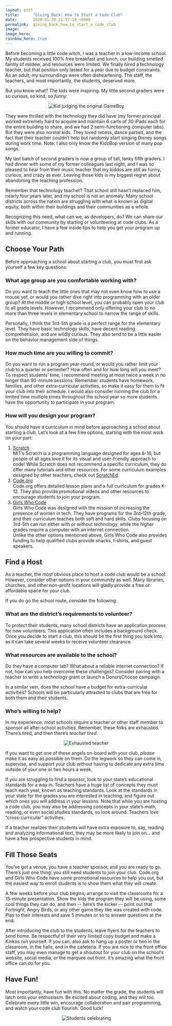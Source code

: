 ```yaml
---
layout: post
title:      "Giving Back: How to Start a Code Club"
date:       2020-01-30 21:57:10 +0000
permalink:  giving_back_how_to_start_a_code_club
image:
image_hero:
rainbow_hero: true
---
```



Before becoming a little code witch, I was a teacher in a low-income school. My students received 100% free breakfast and lunch, our building smelled faintly of mildew, and resources were limited. We finally hired a technology teacher, but that position only lasted for a year due to budget constraints. As an adult, my surroundings were often disheartening. The staff, the teachers, and most importantly, the students, deserved more.

But you know what? The kids were inspiring. My little second graders were so curious, so kind, so _funny_. 

<center>
<img src='https://media.giphy.com/media/awxqzKhiUV4ly/source.gif' alt="Kid judging the original GameBoy"/>
</center>

They were thrilled with the technology they did have (my former principal worked extremely hard to acquire and maintain 6 carts of 30 iPads each for the entire building to share, and we had 2 semi-functioning computer labs). But they were also normal kids. They loved recess, dance parties, and the fact that their teacher couldn’t help but randomly start singing Disney songs during work time. Note: I also only know the KidzBop version of many pop songs.

My last batch of second graders is now a group of tall, lanky fifth graders. I had dinner with some of my former colleagues last night, and I was so pleased to hear from their music teacher that my kiddos are still as funny, curious, and crazy as ever. Leaving those kids is my biggest regret about abandoning the teaching profession.

Remember that technology teacher? That school _still_ hasn’t replaced him, nearly four years later, and my school is not an anomaly. Many school districts across the nation are struggling with what is known as digital equity, both within their buildings and their communities as a whole. 

Recognizing this need, what can we, as developers, do? We can share our skills with our community by starting or volunteering at code clubs. As a former educator, I have a few inside tips to help you get your program up and running.


## Choose Your Path

Before approaching a school about starting a club, you must first ask yourself a few key questions:


### What age group are you comfortable working with?

Do you want to teach the little ones that may not even know how to use a mouse yet, or would you rather dive right into programming with an older group? At the middle or high school level, you can probably open your club to all grade levels. However, I recommend only offering your club to no more than three levels in elementary school to narrow the range of skills. 

Personally, I think the 3rd-5th grade is a perfect range for the elementary level. They have basic technology skills, have decent reading comprehension, and are wildly curious. They also tend to be a little easier on the behavior management side of things.


### How much time are you willing to commit?

Do you want to run a program year-round, or would you rather limit your club to a quarter or semester? How often and for how long will you meet? \
To respect students’ time, I recommend meeting at most twice a week in no longer than 90-minute sessions. Remember students have homework, families, and other extra-curricular activities, so make it easy for them to fit your club into their schedule. I would also consider running the club for a limited time multiple times throughout the school year so more students have the opportunity to participate in your program.


### How will you design your program?

You should have a curriculum in mind before approaching a school about starting a club. Let’s look at a few free options, starting with the most work on your part:



1. [Scratch](https://scratch.mit.edu/) <br>
MIT’s Scratch is a programming language designed for ages 8-16, but people of all ages love it for its visual and user-friendly approach to code! While Scratch does not recommend a specific curriculum, they do offer many tutorials and other resources. For some curriculum examples designed by other teachers, check out [ScratchEd](http://scratched.gse.harvard.edu/).
2. [Code.org](https://code.org/)<br>
Code.org offers detailed lesson plans and a full curriculum for grades K-12. They also provide promotional videos and other resources to encourage students to join your program.
3. [Girls Who Code](https://girlswhocode.com/) <br>
Girls Who Code was designed with the mission of increasing the presence of women in tech. They have programs for the 3rd-12th grade, and their curriculum teaches both soft and hard skills. Clubs focusing on 3rd-5th can run either with or without technology, while the higher grades require a computer with an internet connection.  \
Unlike the other options mentioned above, Girls Who Code also provides funding to help qualified clubs provide snacks, t-shirts, and guest speakers.


## Find a Host

As a teacher, the most obvious place to host a code club would be a school. However, consider other options in your community as well. Many libraries, churches, and other non-profit locations will gladly provide a free or affordable space for your club.

If you do go the school route, consider the following:


### What are the district’s requirements to volunteer?

To protect their students, many school districts have an application process for new volunteers. This application often includes a background check. Once you decide to start a club, this should be the first thing you look into, as it can take several weeks to receive volunteer clearance.


### What resources are available to the school?

Do they have a computer lab? What about a reliable internet connection? If not, how can you help overcome these challenges? Consider pairing with a teacher to write a technology grant or launch a DonorsChoose campaign.

In a similar vein, does the school have a budget for extra-curricular activities? Schools will be particularly attracted to clubs that are free for both them and their students.


### Who’s willing to help?

In my experience, most schools require a teacher or other staff member to sponsor all after-school activities. Remember, these folks are exhausted. There’s tired, and then there’s _teacher tired_. 

<center>
<img src='https://media.giphy.com/media/xRitrOTkQzvxu/source.gif' alt="Exhausted teacher"/>
</center>

If you want to get one of these angels on-board with your club, _please_ make it as easy as possible on them. Do the legwork so they can come in, supervise, and support your club without having to dedicate any extra time outside of your one or two hours a week.

If you are struggling to find a sponsor, look to your state’s educational standards for a way in. Teachers have a huge list of concepts they must teach each year, known as teaching standards. Look at the standards in your state for the grades you are interested in teaching, and figure out which ones you will address in your lessons. Note that while you are hosting a code club, you may also be addressing concepts in your state’s math, reading, or even social studies standards, so look around. Teachers love “cross-curricular” activities.

If a teacher realizes their students will have extra exposure to, say, reading and analyzing informational text, they may be more likely to join on… and have a few prospective students in mind.


## Fill Those Seats

You’ve got a venue, you have a teacher sponsor, and you are ready to go. There’s just one thing: you still need students to join your club. Code.org and Girls Who Code have some promotional resources to help you out, but the easiest way to enroll students is to show them what they will create. 

A few weeks before your club begins, arrange to visit the classrooms for a 15-minute presentation. Show the kids the program they will be using, some cool things they can do, and then -- here’s the kicker -- point out that Fortnight, Angry Birds, or any other game they like was created with code. Play to their interests and save 5 minutes or so to answer questions at the end.

After introducing the club to the students, leave flyers for the teachers to send home. Be respectful of their _very limited_ copy budget and make a Kinkos run yourself. If you can, also ask to hang up a poster or two in the classroom, in the halls, and in the cafeteria. If you are nice to the front office staff, you may even manage to get a shoutout for your club on the school’s website, social media, or the marquee out front. It’s amazing what the front office can do for you.


## Have Fun!

Most importantly, have fun with this. No matter the grade, the students will latch onto your enthusiasm. Be excited about coding, and they will too. Celebrate every little win, encourage collaboration and pair programming, and watch your code club flourish. Good luck!

<center>
<img src='https://media.giphy.com/media/KiXl0vfc9XIIM/source.gif' alt="Students celebrating"/>
</center>
